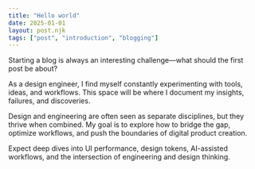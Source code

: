 ```yaml
---
title: "Hello world"
date: 2025-01-01
layout: post.njk
tags: ["post", "introduction", "blogging"]
---
```


Starting a blog is always an interesting challenge—what should the first post be about? 

As a design engineer, I find myself constantly experimenting with tools, ideas, and workflows. This space will be where I document my insights, failures, and discoveries.

Design and engineering are often seen as separate disciplines, but they thrive when combined. My goal is to explore how to bridge the gap, optimize workflows, and push the boundaries of digital product creation.

Expect deep dives into UI performance, design tokens, AI-assisted workflows, and the intersection of engineering and design thinking.
